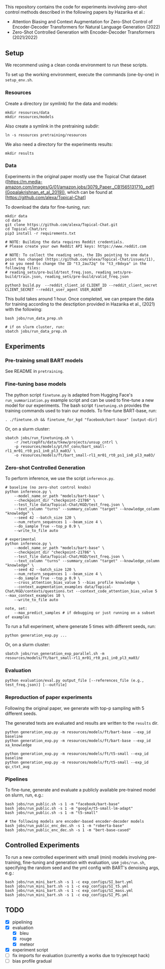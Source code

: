 
## 

This repository contains the code for experiments involving zero-shot control methods described in the following papers by Hazarika et al.:

- Attention Biasing and Context Augmentation for Zero-Shot Control of Encoder-Decoder Transformers for Natural Language Generation (2022)
- Zero-Shot Controlled Generation with Encoder-Decoder Transformers (2021/2022)

## Setup

We recommend using a clean conda environment to run these scripts.

To set up the working environment, execute the commands (one-by-one) in `setup_env.sh`.

### Resources

Create a directory (or symlink) for the data and models:

```
mkdir resources/data
mkdir resources/models
```

Also create a symlink in the pretraining subdir:

```
ln -s resources pretraining/resources
```

We also need a directory for the experiments results:

```
mkdir results
```

### Data

Experiments in the original paper mostly use the Topical Chat dataset ([https://m.media-amazon.com/images/G/01/amazon.jobs/3079_Paper._CB1565131710_.pdf](Gopalakrishnan_et_al_2019)), which can be found at [https://github.com/alexa/Topical-Chat]

To download the data for fine-tuning, run:

```
mkdir data
cd data
git clone https://github.com/alexa/Topical-Chat.git
cd Topical-Chat/src
pip3 install -r requirements.txt

# NOTE: Building the data requires Reddit credentials. 
# Please create your own Reddit API keys: https://www.reddit.com

# NOTE: To collect the reading sets, the IDs pointing to one data point has changed (https://github.com/alexa/Topical-Chat/issues/11),
# so you need to change the ID "t3_2au72q" to "t3_r8dxya" in the following files:
# reading_sets/pre-build/test_freq.json, reading_sets/pre-build/train.json, reading_sets/pre-build/valid_freq.json

python3 build.py  --reddit_client_id CLIENT_ID --reddit_client_secret CLIENT_SECRET --reddit_user_agent USER_AGENT
```

This build takes around 1 hour. Once completed, we can prepare the data for training according to the desctiption provided in Hazarika et al., (2021) with the following:

```
bash jobs/run_data_prep.sh

# if on slurm cluster, run:
sbatch jobs/run_data_prep.sh
```

<!-- ```
python prepare_topical_chat_dataset.py --data_dir data/Topical-Chat --split test_freq
``` -->

## Experiments 

### Pre-training small BART models

See README in `pretraining`.

### Fine-tuning base models

The python script `finetune.py` is adapted from Hugging Face's `run_summarization.py` example script and can be used to fine-tune a new model for our experiments.
The bash script `finetuning.sh` provides the training commands used to train our models. To fine-tune BART-base, run:

```
. ./finetune.sh && finetune_for_kgd "facebook/bart-base" [output-dir]
```

Or, on a slurm cluster:

```
sbatch jobs/run_finetuning.sh \
    -r /net/cephfs/data/tkew/projects/unsup_cntrl \
    -p resources/models/pt/hf_conv/bart_small-rl1_mr01_rt0_ps1_in0_pl3_ma03/ \
    -o resources/models/ft/bart_small-rl1_mr01_rt0_ps1_in0_pl3_ma03/
```

### Zero-shot Controlled Generation

To perform inference, we use the script `inference.py`.

```
# baseline (no zero-shot control knobs)
python inference.py \
    --model_name_or_path "models/bart-base" \
    --checkpoint_dir "checkpoint-21786" \
    --test_file data/Topical-Chat/KGD/test_freq.json \
    --text_column "turns" --summary_column "target" --knowledge_column "knowledge" \
    --seed 42 --batch_size 120 \
    --num_return_sequences 1 --beam_size 4 \
    --do_sample True --top_p 0.9 \
    --write_to_file auto

# experimental
python inference.py \
    --model_name_or_path "models/bart-base" \
    --checkpoint_dir "checkpoint-21786" \
    --test_file data/Topical-Chat/KGD/test_freq.json \
    --text_column "turns" --summary_column "target" --knowledge_column "knowledge" \
    --seed 42 --batch_size 120 \
    --num_return_sequences 1 --beam_size 4 \
    --do_sample True --top_p 0.9 \
    --cross_attention_bias_value 5 --bias_profile knowledge \
    --context_augmentation_examples data/Topical-Chat/KGD/contexts/questions.txt --context_code_attention_bias_value 5  --max_context_examples 10 \
    --write_to_file auto

note, set:
    --max_predict_samples # if debugging or just running on a subset of examples
```

To run a full experiment, where generate 5 times with different seeds, run:

```
python generation_exp.py ...
```

Or, on a slurm cluster:

```
sbatch jobs/run_generation_exp_parallel.sh -m resources/models/ft/bart_small-rl1_mr01_rt0_ps1_in0_pl3_ma03/
```

### Evaluation

```
python evaluation/eval.py output_file [--references_file (e.g., test_freq.json)] [--outfile]
```

### Reproduction of paper experiments

Following the original paper, we generate with top-p sampling with 5 different seeds.

The generated texts are evaluated and results are written to the `results` dir.

```
python generation_exp.py -m resources/models/ft/bart-base --exp_id baseline
python generation_exp.py -m resources/models/ft/bart-base --exp_id xa_knowledge

python generation_exp.py -m resources/models/ft/t5-small --exp_id baseline
python generation_exp.py -m resources/models/ft/t5-small --exp_id qu_ctxt_aug
```

<!-- **TODO**

```
# with MUSS simplification model (ported to HF):
python test_run.py /scratch/tkew/ctrl_tokens/resources/models/muss_en_mined_hf

``` -->
### Pipelines

To fine-tune, generate and evaluate a publicly available pre-trained model on slurm, run, e.g.:

```
bash jobs/run_public.sh -s 1 -m "facebook/bart-base"
bash jobs/run_public.sh -s 1 -m "google/t5-small-lm-adapt"
bash jobs/run_public.sh -s 1 -m "t5-small"

# the following models are encoder-based encoder-decoder models
bash jobs/run_public_enc_dec.sh -s 1 -m "roberta-base"
bash jobs/run_public_enc_dec.sh -s 1 -m "bert-base-cased"
```
<!-- ```
roberta_base_ft_jid=$(sbatch jobs/run_finetuning.sh -i "roberta-base" -o resources/models/seed_1984/ft/roberta_base -s 1984 | sed 's/Submitted batch job //')
roberta_base_gen_jid=$(sbatch --dependency=afterany:$roberta_base_ft_jid jobs/run_generation_exp.sh -m resources/models/seed_1984/ft/roberta_base | sed 's/Submitted batch job //')

bert_base_ft_jid=$(sbatch jobs/run_finetuning.sh -i "bert-base-cased" -o resources/models/seed_1984/ft/bert_base -s 1984 | sed 's/Submitted batch job //')
bert_base_gen_jid=$(sbatch --dependency=afterany:$bert_base_ft_jid jobs/run_generation_exp.sh -m resources/models/seed_1984/ft/bert_base | sed 's/Submitted batch job //')

bart_base_ft_jid=$(sbatch jobs/run_finetuning.sh -i "facebook/bart-base" -o resources/models/seed_1984/ft/bart_base -s 1984 | sed 's/Submitted batch job //')
bart_base_gen_jid=$(sbatch --dependency=afterany:$bart_base_ft_jid jobs/run_generation_exp.sh -m resources/models/seed_1984/ft/bart_base | sed 's/Submitted batch job //')

t5_small_ft_jid=$(sbatch jobs/run_finetuning.sh -i "t5-small" -o resources/models/seed_1984/ft/t5_small -s 1984 | sed 's/Submitted batch job //')
t5_small_gen_jid=$(sbatch --dependency=afterany:$t5_small_ft_jid jobs/run_generation_exp.sh  -m resources/models/seed_1984/ft/t5_small | sed 's/Submitted batch job //')
``` -->

## Controlled Experiments

To run a new controlled experiment with small (mini) models involving pre-training, fine-tuning and generation with evaluation, use `jobs/run.sh`, specifying the random seed and the yml config with BART's denoising args, e.g.:

```
bash jobs/run_mini_bart.sh -s 1 -c exp_configs/SI_bart.yml
bash jobs/run_mini_bart.sh -s 1 -c exp_configs/SI_t5.yml
bash jobs/run_mini_bart.sh -s 1 -c exp_configs/SI_mass.yml
bash jobs/run_mini_bart.sh -s 1 -c exp_configs/SI_PS.yml
```

<!-- The simplest way to run all experiment scripts is to launch the pipeline jobs with SLURM dependencies.
Following the example here https://www.hpc.caltech.edu/documentation/faq/dependencies-and-pipelines, submit the jobs as follows:

Since the output directory (e.g., `bart_small-denoising-rl1_mr01_rt0_ps1_in0_pl3_ma03`) of the pretrained model is created dynamically, we need to know it before submitting the fine-tuning and generation jobs. 

```
jid1=$(sbatch pretraining/jobs/run_pretraining.sh -p sm_baseline -s 193847 | sed 's/Submitted batch job //')
jid2=$(sbatch --dependency=afterok:$jid1 jobs/run_finetuning.sh -p resources/models/seed_193847/pt/hf_conv/bart_small-denoising-rl1_mr01_rt0_ps1_in0_pl3_ma03 -o resources/models/seed_193847/ft/bart_small-denoising-rl1_mr01_rt0_ps1_in0_pl3_ma03 | sed 's/Submitted batch job //')
jid3=$(sbatch --dependency=afterok:$jid2 jobs/run_generation_exp_parallel.sh -m resources/models/seed_193847/ft/bart_small-denoising-rl1_mr01_rt0_ps1_in0_pl3_ma03 -o results/seed_193847 | sed 's/Submitted batch job //')
``` -->





## TODO

- [x] pipelining
- [x] evaluation
    -  [x] bleu
    -  [x] rouge
    -  [x] meteor
- [x] experiment script
- [ ] fix imports for evaluation (currently a works due to try/except hack)
- [ ] bias profile gradual
